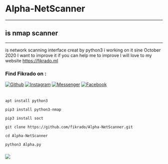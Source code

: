 # Alpha-NetScanner

______________________
## is nmap scanner

_______________________
is network scanning interface creat by python3 i working on it sine October 2020 I want to improve it if you can help me to improve I will love to my website https://fikrado.ml
### Find Fikrado on :
[![Github](https://img.shields.io/badge/Github-fikrado-yellow?style=for-the-badge&logo=github)](https://github.com/fikrado)
[![Instagram](https://img.shields.io/badge/IG-%40mr__yahye-red?style=for-the-badge&logo=instagram)](https://www.instagram.com/mr__yahe)
[![Messenger](https://img.shields.io/badge/telegram-blue?style=for-the-badge&logo=telegram)](https://t.me/fikrado_hacker)
[![Facebook](https://img.shields.io/badge/facebook-black?style=for-the-badge&logo=Facebook)](https://facebook.com/fikrado4048063)

### 
```

apt install python3

pip3 install python3-nmap

pip3 install soct

git clone https://github.com/fikrado/Alpha-NetScanner.git

cd Alpha-NetScanner

python3 Alpha.py 

```
### 
<img src="https://i.pinimg.com/originals/81/02/00/8102005e77abd08cd35453d22e23d1a7.png" >
